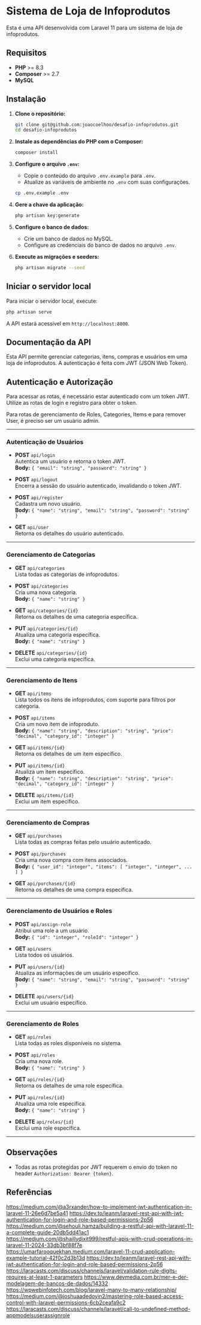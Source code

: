 # Sistema de Loja de Infoprodutos

Esta é uma API desenvolvida com Laravel 11 para um sistema de loja de infoprodutos.

## Requisitos

- **PHP** >= 8.3
- **Composer** >= 2.7
- **MySQL**

## Instalação

1. **Clone o repositório:**
   ```bash
   git clone git@github.com:joaocoelhoo/desafio-infoprodutos.git
   cd desafio-infoprodutos
   ```

2. **Instale as dependências do PHP com o Composer:**
   ```bash
   composer install
   ```

3. **Configure o arquivo `.env`:**
   - Copie o conteúdo do arquivo `.env.example` para `.env`.
   - Atualize as variáveis de ambiente no `.env` com suas configurações.
   ```bash
   cp .env.example .env
   ```

4. **Gere a chave da aplicação:**
   ```bash
   php artisan key:generate
   ```

5. **Configure o banco de dados:**
   - Crie um banco de dados no MySQL.
   - Configure as credenciais do banco de dados no arquivo `.env`.

6. **Execute as migrações e seeders:**
   ```bash
   php artisan migrate --seed
   ```

## Iniciar o servidor local

Para iniciar o servidor local, execute:

```bash
php artisan serve
```

A API estará acessível em `http://localhost:8000`.


## Documentação da API

Esta API permite gerenciar categorias, itens, compras e usuários em uma loja de infoprodutos. A autenticação é feita com JWT (JSON Web Token).

## Autenticação e Autorização

Para acessar as rotas, é necessário estar autenticado com um token JWT. Utilize as rotas de login e registro para obter o token.

Para rotas de gerenciamento de Roles, Categories, Items e para remover User, é preciso ser um usuário admin.

---

### Autenticação de Usuários

- **POST** `api/login`  
  Autentica um usuário e retorna o token JWT.  
  **Body:** `{ "email": "string", "password": "string" }`

- **POST** `api/logout`  
  Encerra a sessão do usuário autenticado, invalidando o token JWT.

- **POST** `api/register`  
  Cadastra um novo usuário.  
  **Body:** `{ "name": "string", "email": "string", "password": "string" }`

- **GET** `api/user`  
  Retorna os detalhes do usuário autenticado.

---

### Gerenciamento de Categorias

- **GET** `api/categories`  
  Lista todas as categorias de infoprodutos.

- **POST** `api/categories`  
  Cria uma nova categoria.  
  **Body:** `{ "name": "string" }`

- **GET** `api/categories/{id}`  
  Retorna os detalhes de uma categoria específica.

- **PUT** `api/categories/{id}`  
  Atualiza uma categoria específica.  
  **Body:** `{ "name": "string" }`

- **DELETE** `api/categories/{id}`  
  Exclui uma categoria específica.

---

### Gerenciamento de Itens

- **GET** `api/items`  
  Lista todos os itens de infoprodutos, com suporte para filtros por categoria.

- **POST** `api/items`  
  Cria um novo item de infoproduto.  
  **Body:** `{ "name": "string", "description": "string", "price": "decimal", "category_id": "integer" }`

- **GET** `api/items/{id}`  
  Retorna os detalhes de um item específico.

- **PUT** `api/items/{id}`  
  Atualiza um item específico.  
  **Body:** `{ "name": "string", "description": "string", "price": "decimal", "category_id": "integer" }`

- **DELETE** `api/items/{id}`  
  Exclui um item específico.

---

### Gerenciamento de Compras

- **GET** `api/purchases`  
  Lista todas as compras feitas pelo usuário autenticado.

- **POST** `api/purchases`  
  Cria uma nova compra com itens associados.  
  **Body:** `{ "user_id": "integer", "items": [ "integer", "integer", ... ] }`

- **GET** `api/purchases/{id}`  
  Retorna os detalhes de uma compra específica.

---

### Gerenciamento de Usuários e Roles

- **POST** `api/assign-role`  
  Atribui uma role a um usuário.  
  **Body:** `{ "id": "integer", "roleId": "integer" }`

- **GET** `api/users`  
  Lista todos os usuários.

- **PUT** `api/users/{id}`  
  Atualiza as informações de um usuário específico.  
  **Body:** `{ "name": "string", "email": "string", "password": "string" }`

- **DELETE** `api/users/{id}`  
  Exclui um usuário específico.

---

### Gerenciamento de Roles

- **GET** `api/roles`  
  Lista todas as roles disponíveis no sistema.

- **POST** `api/roles`  
  Cria uma nova role.  
  **Body:** `{ "name": "string" }`

- **GET** `api/roles/{id}`  
  Retorna os detalhes de uma role específica.

- **PUT** `api/roles/{id}`  
  Atualiza uma role específica.  
  **Body:** `{ "name": "string" }`

- **DELETE** `api/roles/{id}`  
  Exclui uma role específica.

---

## Observações

- Todas as rotas protegidas por JWT requerem o envio do token no header `Authorization: Bearer {token}`.


## Referências

https://medium.com/@a3rxander/how-to-implement-jwt-authentication-in-laravel-11-26e6d7be5a41
https://dev.to/leanm/laravel-rest-api-with-jwt-authentication-for-login-and-role-based-permissions-2p56
https://medium.com/@sehouli.hamza/building-a-restful-api-with-laravel-11-a-complete-guide-20db5dd41ac1
https://medium.com/@shaillydixit999/restful-apis-with-crud-operations-in-laravel-11-2024-33db3bf88f7e
https://umarfarooquekhan.medium.com/laravel-11-crud-application-example-tutorial-42f0c2d3b13d
https://dev.to/leanm/laravel-rest-api-with-jwt-authentication-for-login-and-role-based-permissions-2p56
https://laracasts.com/discuss/channels/laravel/validation-rule-digits-requires-at-least-1-parameters
https://www.devmedia.com.br/mer-e-der-modelagem-de-bancos-de-dados/14332
https://wpwebinfotech.com/blog/laravel-many-to-many-relationship/
https://medium.com/@joshuaadedoyin2/mastering-role-based-access-control-with-laravel-permissions-6cb2ceafa9c2
https://laracasts.com/discuss/channels/laravel/call-to-undefined-method-appmodelsuserassignrole